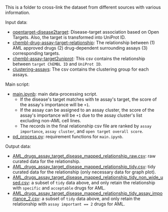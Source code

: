 This is a folder to cross-link the dataset from different sources with various information.

Input data:
* [opentarget-disease2target](../OT_disease_to_target/target_associated_with_AML_grouped_clean.csv): Disease-target association based on Open Targets. Also, the target is transformed into UniProt ID.    
* [chembl-drug-assay-target-relationship](../Get_surrounding_assay_from_ChEMBL/acute_myeloid_leukemia_approved_drugs_assay_target_chembl_id_relationship.csv): The relationship between (1) AML approved drugs (2) drug-dependent surrounding assays (3) corresponding targets.   
* [chembl-assay-target2uniprot](../target2uni/AML_accep_specific_uni_id_df.csv): This csv contains the relationship between `target ChEMBL ID` and `UniProt ID`.   
* [clustering-assays](../assay_clustering/AML_assays_clustered.csv): The csv contains the clustering group for each assays.   


Main script:
* [main.ipynb](main.ipynb): main data-processing script.
    * If the disease's target matches with te assay's target, the score of the assay's importance will be `+1`.   
    * If the assay can be assigned to an assay cluster, the score of the assay's importance will be `+1` due to the assay cluster's list excluding non-AML cell lines.
    * The records in the final relationship csv file are ranked by `assay importance`, `assay cluster`, and `open target overall score`.  
* [pd_process.py](pd_process.py): requirement functions for `main.ipynb`.


Output data:
* [AML_drugs_assay_target_disease_mapped_relationship_raw.csv](AML_drugs_assay_target_disease_mapped_relationship_raw.csv): raw curated data for the relationship.   
* [AML_drugs_assay_target_disease_mapped_relationship_tidy.csv](AML_drugs_assay_target_disease_mapped_relationship_tidy.csv): tidy curated data for the relationship (only necessary data for graph plot).   
* [AML_drugs_assay_target_disease_mapped_relationship_tidy_non_wide_used.csv](AML_drugs_assay_target_disease_mapped_relationship_tidy_non_wide_used.csv): a subset of `tidy` data above, and only retain the relationship with `specific` and `acceptable` drugs for AML.   
* [AML_drugs_assay_target_disease_mapped_relationship_tidy_assay_importance_2.csv](AML_drugs_assay_target_disease_mapped_relationship_tidy_assay_importance_2.csv): a subset of `tidy` data above, and only retain the relationship with `assay important == 2` drugs for AML.   